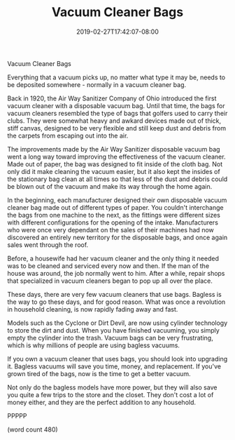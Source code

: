 ﻿---
title: "Vacuum Cleaner Bags"
date: 2019-02-27T17:42:07-08:00
description: "Vacuum Cleaners Tips for Web Success"
featured_image: "/images/Vacuum Cleaners.jpg"
tags: ["Vacuum Cleaners"]
---

Vacuum Cleaner Bags

Everything that a vacuum picks up, no matter what 
type it may be, needs to be deposited somewhere -
normally in a vacuum cleaner bag.  

Back in 1920, the Air Way Sanitizer Company of 
Ohio introduced the first vacuum cleaner with a 
disposable vacuum bag.  Until that time, the bags
for vacuum cleaners resembled the type of bags that
golfers used to carry their clubs.  They were
somewhat heavy and awkard devices made out of
thick, stiff canvas, designed to be very flexible
and still keep dust and debris from the carpets
from escaping out into the air.

The improvements made by the Air Way Sanitizer 
disposable vacuum bag went a long way toward
improving the effectiveness of the vacuum cleaner.
Made out of paper, the bag was designed to fit 
inside of the cloth bag.  Not only did it make
cleaning the vacuum easier, but it also kept the
insides of the stationary bag clean at all times
so that less of the dust and debris could be 
blown out of the vacuum and make its way through
the home again.

In the beginning, each manufacturer designed
their own disposable vacuum cleaner bag made out
of different types of paper.  You couldn't 
interchange the bags from one machine to the next,
as the fittings were different sizes with 
different configurations for the opening of the
intake.  Manufacturers who were once very
dependant on the sales of their machines had now
discovered an entirely new territory for the
disposable bags, and once again sales went through
the roof.

Before, a housewife had her vacuum cleaner and
the only thing it needed was to be cleaned and
serviced every now and then.  If the man of the
house was around, the job normally went to him.
After a while, repair shops that specialized in
vacuum cleaners began to pop up all over the
place.

These days, there are very few vacuum cleaners
that use bags.  Bagless is the way to go these days,
and for good reason.  What was once a revolution
in household cleaning, is now rapidly fading away
and fast.

Models such as the Cyclone or Dirt Devil, are 
now using cylinder technology to store the dirt
and dust.  When you have finished vacuuming, you
simply empty the cylinder into the trash.  Vacuum
bags can be very frustrating, which is why 
millions of people are using bagless vacuums.

If you own a vacuum cleaner that uses bags, you 
should look into upgrading it.  Bagless vacuums
will save you time, money, and replacement.  If
you've grown tired of the bags, now is the time
to get a better vacuum.

Not only do the bagless models have more power,
but they will also save you quite a few trips to
the store and the closet.  They don't cost a lot
of money either, and they are the perfect addition
to any household.

PPPPP

(word count 480)
